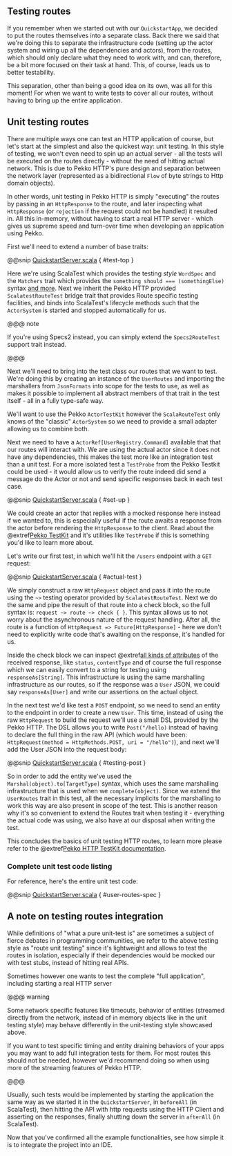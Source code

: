 Testing routes
--------------

If you remember when we started out with our `QuickstartApp`, we decided to put the routes themselves into a separate class. Back there we said that we're doing this to separate the infrastructure code (setting up the actor system and wiring up all the dependencies and actors), from the routes, which should only declare what they need to work with, and can, therefore, be a bit more focused on their task at hand. This, of course, leads us to better testability.

This separation, other than being a good idea on its own, was all for this moment! For when we want to write tests to cover all our routes, without having to bring up the entire application. 

## Unit testing routes

There are multiple ways one can test an HTTP application of course, but let's start at the simplest and also the quickest way: unit testing. In this style of testing, we won't even need to spin up an actual server - all the tests will be executed on the routes directly - without the need of hitting actual network. This is due to Pekko HTTP's pure design and separation between the network layer (represented as a bidirectional `Flow` of byte strings to Http domain objects).

In other words, unit testing in Pekko HTTP is simply "executing" the routes by passing in an `HttpResponse` to the route, and later inspecting what `HttpResponse` (or `rejection` if the request could not be handled) it resulted in. All this in-memory, without having to start a real HTTP server - which gives us supreme speed and turn-over time when developing an application using Pekko.

First we'll need to extend a number of base traits:

@@snip [QuickstartServer.scala]($g8srctest$/scala/$package$/UserRoutesSpec.scala) { #test-top }

Here we're using ScalaTest which provides the testing *style* `WordSpec` and the `Matchers` trait which provides the `something should === (somethingElse)` syntax [and more](http://www.scalatest.org/user_guide/using_matchers). Next we inherit the Pekko HTTP provided `ScalatestRouteTest` bridge trait that provides Route specific testing facilities, and binds into ScalaTest's lifecycle methods such that the `ActorSystem` is started and stopped automatically for us.

@@@ note

If you're using Specs2 instead, you can simply extend the `Specs2RouteTest` support trait instead.

@@@

Next we'll need to bring into the test class our routes that we want to test. We're doing this by creating an instance of the `UserRoutes` and importing the marshallers from `JsonFormats` into scope for the tests to use, as well as makes it possible to implement all abstract members of that trait in the test itself - all in a fully type-safe way.

We'll want to use the Pekko `ActorTestKit` however the `ScalaRouteTest` only knows of the "classic" `ActorSystem` so we need 
to provide a small adapter allowing us to combine both. 

Next we need to have a `ActorRef[UserRegistry.Command]` available that that our routes will interact with. We are using the actual actor since it does not have any dependencies, this makes the test more like an integration test than a unit test. For a more isolated test a `TestProbe` from the Pekko Testkit could be used - it would allow us to verify the route indeed did send a message do the Actor or not and send specific responses back in each test case. 

@@snip [QuickstartServer.scala]($g8srctest$/scala/$package$/UserRoutesSpec.scala) { #set-up }

We could create an actor that replies with a mocked response here instead if we wanted to, this is especially useful if
the route awaits a response from the actor before rendering the `HttpResponse` to the client. Read about the @extref[Pekko TestKit](pekko:testing.html) and it's utilities like `TestProbe` if this is something you'd like to learn more about. 

Let's write our first test, in which we'll hit the `/users` endpoint with a `GET` request:

@@snip [QuickstartServer.scala]($g8srctest$/scala/$package$/UserRoutesSpec.scala) { #actual-test }

We simply construct a raw `HttpRequest` object and pass it into the route using the `~>` testing operator provided by `ScalatestRouteTest`. Next we do the same and pipe the result of that route into a check block, so the full syntax is: 
`request ~> route ~> check { }`. This syntax allows us to not worry about the asynchronous nature of the request handling.
After all, the route is a function of `HttpRequest => Future[HttpResponse]` - here we don't need to explicitly write code
that's awaiting on the response, it's handled for us.

Inside the check block we can inspect @extref[all kinds of attributes](pekko.http:routing-dsl/testkit.html#table-of-inspectors) of the received response, like `status`, `contentType` and 
of course the full response which we can easily convert to a string for testing using `responseAs[String]`. This infrastructure
is using the same marshalling infrastructure as our routes, so if the response was a `User` JSON, we could say `responseAs[User]` and write our assertions on the actual object.

In the next test we'd like test a `POST` endpoint, so we need to send an entity to the endpoint in order to create a new `User`. This time, instead of using the raw `HttpRequest` to build the request we'll use a small DSL provided by the Pekko HTTP. The DSL allows you to write `Post("/hello)` instead of having to declare the full thing in the raw API (which would have been: `HttpRequest(method = HttpMethods.POST, uri = "/hello")`), and next we'll add the User JSON into the request body: 

@@snip [QuickstartServer.scala]($g8srctest$/scala/$package$/UserRoutesSpec.scala) { #testing-post }

So in order to add the entity we've used the `Marshal(object).to[TargetType]` syntax, which uses the same marshalling
infrastructure that is used when we `complete(object)`. Since we extend the `UserRoutes` trait in this test, all the 
necessary implicits for the marshalling to work this way are also present in scope of the test. This is another reason
why it's so convenient to extend the Routes trait when testing it - everything the actual code was using, we also have at
our disposal when writing the test.

This concludes the basics of unit testing HTTP routes, to learn more please refer to the 
@extref[Pekko HTTP TestKit documentation](pekko.http:/routing-dsl/testkit.html).

### Complete unit test code listing

For reference, here's the entire unit test code:

@@snip [QuickstartServer.scala]($g8srctest$/scala/$package$/UserRoutesSpec.scala) { #user-routes-spec }


## A note on testing routes integration

While definitions of "what a pure unit-test is" are sometimes a subject of fierce debates in programming communities, we refer to the above testing style as "route unit testing" since it's lightweight and allows to test the routes in isolation, especially if their dependencies would be mocked our with test stubs, instead of hitting real APIs.

Sometimes however one wants to test the complete "full application", including starting a real HTTP server

@@@ warning
  
  Some network specific features like timeouts, behavior of entities (streamed directly from the network, instead of in memory objects like in the unit testing style) may behave differently in the unit-testing style showcased above.
  
  If you want to test specific timing and entity draining behaviors of your apps you may want to add full integration tests for them. For most routes this should not be needed, however we'd recommend doing so when using more of the streaming features of Pekko HTTP.
  
@@@

Usually, such tests would be implemented by starting the application the same way as we started it in the `QuickstartServer`,
in `beforeAll` (in ScalaTest), then hitting the API with http requests using the HTTP Client and asserting on the responses,
finally shutting down the server in `afterAll` (in ScalaTest).

Now that you've confirmed all the example functionalities, see how simple it is to integrate the project into an IDE.
